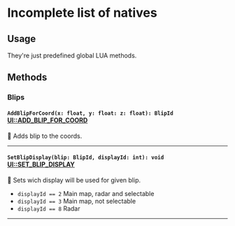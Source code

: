 # Incomplete list of natives

## Usage

They're just predefined global LUA methods.

## Methods


### Blips

#### `AddBlipForCoord(x: float, y: float: z: float): BlipId` [UI::ADD_BLIP_FOR_COORD](http://www.dev-c.com/nativedb/func/info/5a039bb0bca604b6)

:no_entry_sign: Adds blip to the coords.

---

#### `SetBlipDisplay(blip: BlipId, displayId: int): void` [UI::SET_BLIP_DISPLAY](http://www.dev-c.com/nativedb/func/info/9029b2f3da924928)

:no_entry_sign: Sets wich display will be used for given blip.

- `displayId == 2` Main map, radar and selectable
- `displayId == 3` Main map, not selectable
- `displayId == 8` Radar

---
